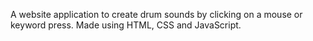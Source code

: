A website application to create drum sounds by clicking on a mouse or keyword press. Made using HTML, CSS and JavaScript.
